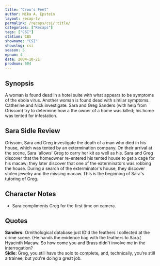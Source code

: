 ```yaml
---
title: "Crow's Feet"
author: Mika A. Epstein
layout: recap-tv
permalink: /recaps/csi/:title/
categories: ["Recaps"]
tags: ["CSI"]
station: CBS
showname: "CSI"
showslug: csi
season: 5  
epnum: 4 
date: 2004-10-21
prodnum: 504 
---
```


## Synopsis

A woman is found dead in a hotel suite with what appears to be symptoms of the ebola virus. Another woman is found dead with similar symptoms. Catherine and Nick investigate. Sara and Greg Sanders (with help from Grissom) try to determine how a the owner of a home was killed; his home was tented for infestation.

## Sara Sidle Review

Grissom, Sara and Greg investigate the death of a man who died in his house, which was tented by an extermination company. On their arrival at the scene, Sara 'allows' Greg to carry her kit as well as his. Sara and Greg discover that the homeowner re-entered his tented house to get a cage for his macaw; they later discover that one of the exterminators was robbing the house. During a search of the exterminator's house, they discover stolen jewelry and the missing macaw. This is the beginning of Sara's tutoring of Greg.

## Character Notes

* Sara compliments Greg for the first time on camera.

## Quotes

**Sanders:** Ornithological database just ID'd the feathers I collected at the crime scene. (He hands the evidence bag with the feathers to Sara.) Hyacinth Macaw. So how come you and Brass didn't involve me in the interrogation?  
**Sidle:** Greg, you still have the solo to complete, and, technically, you're still a trainee, but you're doing a great job.